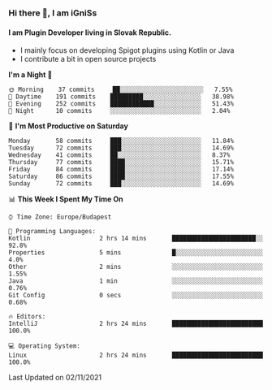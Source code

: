 ### Hi there 👋, I am iGniSs

#### I am Plugin Developer living in Slovak Republic.
- I mainly focus on developing Spigot plugins using Kotlin or Java
- I contribute a bit in open source projects

<!--START_SECTION:waka-->
**I'm a Night 🦉** 

```text
🌞 Morning    37 commits     ██░░░░░░░░░░░░░░░░░░░░░░░   7.55% 
🌆 Daytime    191 commits    █████████░░░░░░░░░░░░░░░░   38.98% 
🌃 Evening    252 commits    ████████████░░░░░░░░░░░░░   51.43% 
🌙 Night      10 commits     ░░░░░░░░░░░░░░░░░░░░░░░░░   2.04%

```
📅 **I'm Most Productive on Saturday** 

```text
Monday       58 commits     ███░░░░░░░░░░░░░░░░░░░░░░   11.84% 
Tuesday      72 commits     ███░░░░░░░░░░░░░░░░░░░░░░   14.69% 
Wednesday    41 commits     ██░░░░░░░░░░░░░░░░░░░░░░░   8.37% 
Thursday     77 commits     ████░░░░░░░░░░░░░░░░░░░░░   15.71% 
Friday       84 commits     ████░░░░░░░░░░░░░░░░░░░░░   17.14% 
Saturday     86 commits     ████░░░░░░░░░░░░░░░░░░░░░   17.55% 
Sunday       72 commits     ███░░░░░░░░░░░░░░░░░░░░░░   14.69%

```


📊 **This Week I Spent My Time On** 

```text
⌚︎ Time Zone: Europe/Budapest

💬 Programming Languages: 
Kotlin                   2 hrs 14 mins       ███████████████████████░░   92.8% 
Properties               5 mins              █░░░░░░░░░░░░░░░░░░░░░░░░   4.0% 
Other                    2 mins              ░░░░░░░░░░░░░░░░░░░░░░░░░   1.55% 
Java                     1 min               ░░░░░░░░░░░░░░░░░░░░░░░░░   0.76% 
Git Config               0 secs              ░░░░░░░░░░░░░░░░░░░░░░░░░   0.68%

🔥 Editors: 
IntelliJ                 2 hrs 24 mins       █████████████████████████   100.0%

💻 Operating System: 
Linux                    2 hrs 24 mins       █████████████████████████   100.0%

```


 Last Updated on 02/11/2021
<!--END_SECTION:waka-->